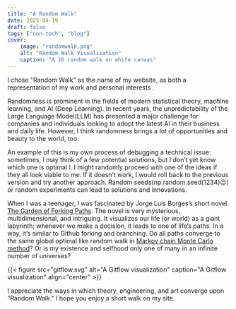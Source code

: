 ```yaml
---
title: "A Random Walk"
date: 2025-04-19 
draft: false 
tags: ["non-tech", "blog"]
cover:
    image: "randomwalk.png"
    alt: "Random Walk Visualization"
    caption: "A 2D random walk on white canvas"
---
```


I chose "Random Walk" as the name of my website, as both a representation of my work and personal interests .

Randomness is prominent in the fields of modern statistical theory, machine learning, and AI (Deep Learning). In recent years, the unpredictability of the Large Language Model(LLM) has presented a  major challenge for companies and individuals looking to adopt the latest AI in their business and daily life. However, I think randomness brings a lot of opportunities and beauty to the world, too.  

An example of this is my own process of debugging a technical issue: sometimes, I may think of a few potential solutions, but I don’t yet know which one is optimal l. I might randomly proceed with one of the ideas if they all look viable to me. If it doesn’t work, I would roll back to the previous version and try another approach. Random seeds(np.random.seed(1234)😉) or random experiments can lead to solutions and innovations.

When I was a teenager, I was fascinated by Jorge Luis Borges’s short novel [The Garden of Forking Paths](https://mycours.es/gamedesign2012/files/2012/08/The-Garden-of-Forking-Paths-Jorge-Luis-Borges-1941.pdf). The novel is very mysterious, multidimensional, and intriguing. It visualizes our life (or world) as a giant labyrinth; whenever we make a decision, it leads to one of life’s paths. In a way, it’s similar to Github forking and branching. Do all paths converge to the same global optimal like random walk in [Markov chain Monte Carlo method](https://people.duke.edu/~ccc14/sta-663/mcmc.html)? Or is my existence and selfhood only one of many  in an infinite number of universes?  

{{< figure src="gitflow.svg" alt="A Gitflow visualization" caption="A Gitflow visualization" align="center" >}}

I appreciate the ways in which theory, engineering, and art converge upon “Random Walk.” I hope you enjoy a short walk on my site.